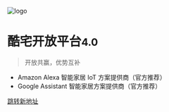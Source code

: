 <!--
 * @Author: Carl
 * @Date: 2020-05-25 19:50:00
 * @LastEditors: Carl
 * @LastEditTime: 2021-12-10 18:06:27
-->

![logo](./media/img/icon.png)

# 酷宅开放平台<small>4.0</small>

> 开放共赢，优势互补

- Amazon Alexa 智能家居 IoT 方案提供商（官方推荐）
- Google Assistant 智能家居方案提供商（官方推荐）

[跳转新地址](https://coolkit-technologies.github.io/eWeLink-API/)
